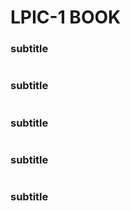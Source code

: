 # LPIC-1 BOOK

### subtitle
```
```

### subtitle
```
```

### subtitle
```
```


### subtitle
```
```


### subtitle
```
```
